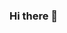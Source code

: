 ### Hi there 👋

<!--
**somprey/somprey** is a ✨ _special_ ✨ repository because its `README.md` (this file) appears on your GitHub profile.

Here are some ideas to get you started:

- 🔭 My name is SOMPREY SYLVESTER, a graduate from KNUST, Kumasi. I studies environmental Science and have lov e for nature.;
- 🌱 I am an Entreprenuer and a Tech enthusiast. I love taking up challenges especially when it has to do with creating solutions to a problem. 
- 👯 I’m looking to collaborate on improving my knowlege in technology buy learning to code and be mentored by well experienced software engineers.
- 🤔 I’m looking for help from everyone with indepth knowledge in coding and programming.
- 💬 Ask me about agribusiness and I will gladly answer you.
- 📫 How to reach me: facebook / twitter / instagram : @somprey
- ⚡ Fun fact: I like taking up risks.
-->
